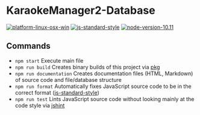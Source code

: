 # KaraokeManager2-Database

[![platform-linux-osx-win](https://img.shields.io/badge/platform-linux%20%7C%20osx%20%7C%20win-lightgrey.svg)](https://nodejs.org/en/download/current/)
[![js-standard-style](https://img.shields.io/badge/code%20style-standard-brightgreen.svg)](http://standardjs.com)
[![node-version-10.11](https://img.shields.io/badge/node-v10.10-blue.svg)](https://nodejs.org/en/blog/release/v10.10.0/)

## Commands

- `npm start` Execute main file
- `npm run build` Creates binary builds of this project via [pkg](https://github.com/zeit/pkg)
- `npm run documentation` Creates documentation files (HTML, Markdown) of source code and file/database structure
- `npm run format` Automatically fixes JavaScript source code to be in the correct format ([js-standard-style](http://standardjs.com))
- `npm run test` Lints JavaScript source code without looking mainly at the code style via [jshint](http://jshint.com/)

